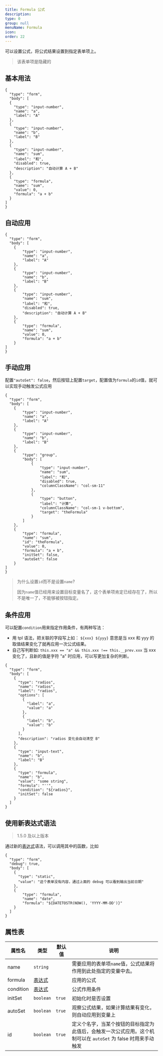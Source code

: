 ```yaml
---
title: Formula 公式
description:
type: 0
group: null
menuName: Formula
icon:
order: 22
---
```


可以设置公式，将公式结果设置到指定表单项上。

> 该表单项是隐藏的

## 基本用法

```schema: scope="body"
{
  "type": "form",
  "body": [
  {
    "type": "input-number",
    "name": "a",
    "label": "A"
  },
  {
    "type": "input-number",
    "name": "b",
    "label": "B"
  },
  {
    "type": "input-number",
    "name": "sum",
    "label": "和",
    "disabled": true,
    "description": "自动计算 A + B"
  },
  {
    "type": "formula",
    "name": "sum",
    "value": 0,
    "formula": "a + b"
  }
]
}
```

## 自动应用

```schema: scope="body"
{
  "type": "form",
  "body": [
    {
        "type": "input-number",
        "name": "a",
        "label": "A"
    },
    {
        "type": "input-number",
        "name": "b",
        "label": "B"
    },
    {
        "type": "input-number",
        "name": "sum",
        "label": "和",
        "disabled": true,
        "description": "自动计算 A + B"
    },
    {
        "type": "formula",
        "name": "sum",
        "value": 0,
        "formula": "a + b"
    }
]
}
```

## 手动应用

配置`"autoSet": false`，然后按钮上配置`target`，配置值为`formula`的`id`值，就可以实现手动触发公式应用

```schema: scope="body"
{
  "type": "form",
  "body": [
    {
        "type": "input-number",
        "name": "a",
        "label": "A"
    },
    {
        "type": "input-number",
        "name": "b",
        "label": "B"
    },
    {
        "type": "group",
        "body": [
            {
                "type": "input-number",
                "name": "sum",
                "label": "和",
                "disabled": true,
                "columnClassName": "col-sm-11"
            },
            {
                "type": "button",
                "label": "计算",
                "columnClassName": "col-sm-1 v-bottom",
                "target": "theFormula"
            }
        ]
    },
    {
        "type": "formula",
        "name": "sum",
        "id": "theFormula",
        "value": 0,
        "formula": "a + b",
        "initSet": false,
        "autoSet": false
    }
]
}
```

> 为什么设置`id`而不是设置`name`?
>
> 因为`name`值已经用来设置目标变量名了，这个表单项肯定已经存在了，所以不是唯一了，不能够被按钮指定。

## 条件应用

可以配置`condition`用来指定作用条件，有两种写法：

- 用 tpl 语法，把关联的字段写上如： `${xxx} ${yyy}` 意思是当 xxx 和 yyy 的取值结果变化了就再应用一次公式结果。
- 自己写判断如: `this.xxx == "a" && this.xxx !== this.__prev.xxx` 当 xxx 变化了，且新的值是字符 "a" 时应用，可以写更加复杂的判断。

```schema: scope="body"
{
  "type": "form",
  "body": [
    {
      "type": "radios",
      "name": "radios",
      "label": "radios",
      "options": [
        {
          "label": "a",
          "value": "a"
        },
        {
          "label": "b",
          "value": "b"
        }
      ],
      "description": "radios 变化会自动清空 B"
    },
    {
      "type": "input-text",
      "name": "b",
      "label": "B"
    },
    {
      "type": "formula",
      "name": "b",
      "value": "some string",
      "formula": "''",
      "condition": "${radios}",
      "initSet": false
    }
  ]
}
```

## 使用新表达式语法

> 1.5.0 及以上版本

通过新的[表达式](../../../docs/concepts/expression)语法，可以调用其中的函数，比如

```schema: scope="body"
{
  "type": "form",
  "debug": true,
  "body": [
    {
      "type": "static",
      "value": "这个表单没有内容，通过上面的 debug 可以看到输出当前日期"
    },
    {
        "type": "formula",
        "name": "date",
        "formula": "${DATETOSTR(NOW(), 'YYYY-MM-DD')}"
    }
  ]
}
```

## 属性表

| 属性名    | 类型                                        | 默认值 | 说明                                                                                                           |
| --------- | ------------------------------------------- | ------ | -------------------------------------------------------------------------------------------------------------- |
| name      | `string`                                    |        | 需要应用的表单项`name`值，公式结果将作用到此处指定的变量中去。                                                 |
| formula   | [表达式](../../../docs/concepts/expression) |        | 应用的公式                                                                                                     |
| condition | [表达式](../../../docs/concepts/expression) |        | 公式作用条件                                                                                                   |
| initSet   | `boolean`                                   | `true` | 初始化时是否设置                                                                                               |
| autoSet   | `boolean`                                   | `true` | 观察公式结果，如果计算结果有变化，则自动应用到变量上                                                           |
| id        | `boolean`                                   | `true` | 定义个名字，当某个按钮的目标指定为此值后，会触发一次公式应用。这个机制可以在 `autoSet` 为 false 时用来手动触发 |
